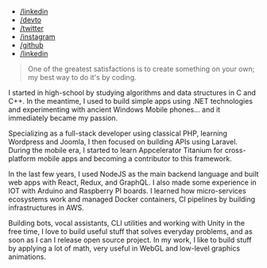 - [/linkedin](https://www.kopiro.me/linkedin)
- [/devto](https://www.kopiro.me/devto)
- [/twitter](https://www.kopiro.me/twitter)
- [/instagram](https://www.kopiro.me/instagram)
- [/github](https://www.kopiro.me/github)
- [/linkedin](https://www.kopiro.me/linkedin)

> One of the greatest satisfactions is to create something on your own; my best way to do it's by coding.

I started in high-school by studying algorithms and data structures in C and C++. In the meantime, I used to build simple apps using .NET technologies and experimenting with ancient Windows Mobile phones… and it immediately became my passion.

Specializing as a full-stack developer using classical PHP, learning Wordpress and Joomla, I then focused on building APIs using Laravel. During the mobile era, I started to learn Appcelerator Titanium for cross-platform mobile apps and becoming a contributor to this framework.

In the last few years, I used NodeJS as the main backend language and built web apps with React, Redux, and GraphQL. I also made some experience in IOT with Arduino and Raspberry PI boards. I learned how micro-services ecosystems work and managed Docker containers, CI pipelines by building infrastructures in AWS.

Building bots, vocal assistants, CLI utilities and working with Unity in the free time, I love to build useful stuff that solves everyday problems, and as soon as I can I release open source project. In my work, I like to build stuff by applying a lot of math, very useful in WebGL and low-level graphics animations.
